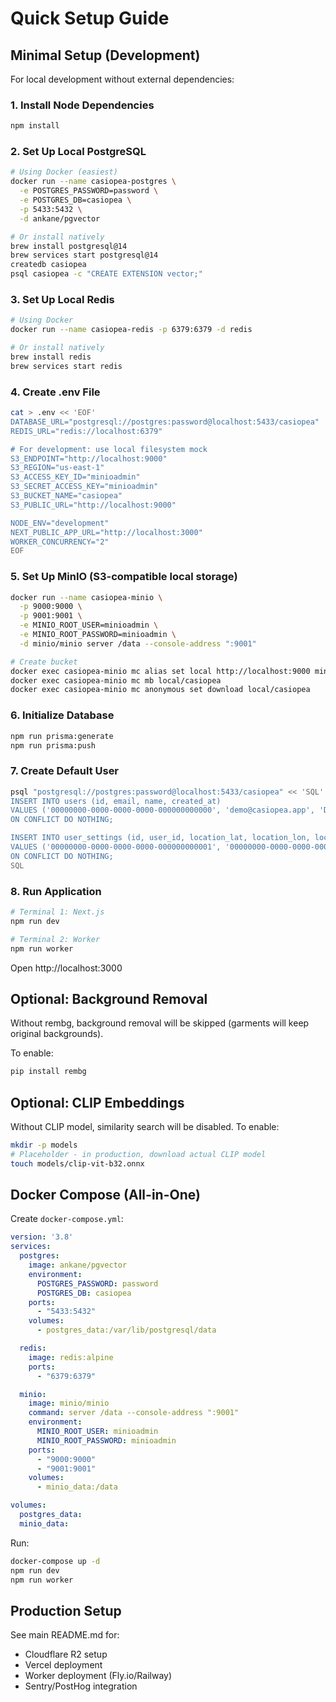# Quick Setup Guide

## Minimal Setup (Development)

For local development without external dependencies:

### 1. Install Node Dependencies

```bash
npm install
```

### 2. Set Up Local PostgreSQL

```bash
# Using Docker (easiest)
docker run --name casiopea-postgres \
  -e POSTGRES_PASSWORD=password \
  -e POSTGRES_DB=casiopea \
  -p 5433:5432 \
  -d ankane/pgvector

# Or install natively
brew install postgresql@14
brew services start postgresql@14
createdb casiopea
psql casiopea -c "CREATE EXTENSION vector;"
```

### 3. Set Up Local Redis

```bash
# Using Docker
docker run --name casiopea-redis -p 6379:6379 -d redis

# Or install natively
brew install redis
brew services start redis
```

### 4. Create .env File

```bash
cat > .env << 'EOF'
DATABASE_URL="postgresql://postgres:password@localhost:5433/casiopea"
REDIS_URL="redis://localhost:6379"

# For development: use local filesystem mock
S3_ENDPOINT="http://localhost:9000"
S3_REGION="us-east-1"
S3_ACCESS_KEY_ID="minioadmin"
S3_SECRET_ACCESS_KEY="minioadmin"
S3_BUCKET_NAME="casiopea"
S3_PUBLIC_URL="http://localhost:9000"

NODE_ENV="development"
NEXT_PUBLIC_APP_URL="http://localhost:3000"
WORKER_CONCURRENCY="2"
EOF
```

### 5. Set Up MinIO (S3-compatible local storage)

```bash
docker run --name casiopea-minio \
  -p 9000:9000 \
  -p 9001:9001 \
  -e MINIO_ROOT_USER=minioadmin \
  -e MINIO_ROOT_PASSWORD=minioadmin \
  -d minio/minio server /data --console-address ":9001"

# Create bucket
docker exec casiopea-minio mc alias set local http://localhost:9000 minioadmin minioadmin
docker exec casiopea-minio mc mb local/casiopea
docker exec casiopea-minio mc anonymous set download local/casiopea
```

### 6. Initialize Database

```bash
npm run prisma:generate
npm run prisma:push
```

### 7. Create Default User

```bash
psql "postgresql://postgres:password@localhost:5433/casiopea" << 'SQL'
INSERT INTO users (id, email, name, created_at)
VALUES ('00000000-0000-0000-0000-000000000000', 'demo@casiopea.app', 'Demo User', NOW())
ON CONFLICT DO NOTHING;

INSERT INTO user_settings (id, user_id, location_lat, location_lon, location_name, created_at, updated_at)
VALUES ('00000000-0000-0000-0000-000000000001', '00000000-0000-0000-0000-000000000000', 40.7128, -74.0060, 'New York, NY', NOW(), NOW())
ON CONFLICT DO NOTHING;
SQL
```

### 8. Run Application

```bash
# Terminal 1: Next.js
npm run dev

# Terminal 2: Worker
npm run worker
```

Open http://localhost:3000

## Optional: Background Removal

Without rembg, background removal will be skipped (garments will keep original backgrounds).

To enable:

```bash
pip install rembg
```

## Optional: CLIP Embeddings

Without CLIP model, similarity search will be disabled. To enable:

```bash
mkdir -p models
# Placeholder - in production, download actual CLIP model
touch models/clip-vit-b32.onnx
```

## Docker Compose (All-in-One)

Create `docker-compose.yml`:

```yaml
version: '3.8'
services:
  postgres:
    image: ankane/pgvector
    environment:
      POSTGRES_PASSWORD: password
      POSTGRES_DB: casiopea
    ports:
      - "5433:5432"
    volumes:
      - postgres_data:/var/lib/postgresql/data

  redis:
    image: redis:alpine
    ports:
      - "6379:6379"

  minio:
    image: minio/minio
    command: server /data --console-address ":9001"
    environment:
      MINIO_ROOT_USER: minioadmin
      MINIO_ROOT_PASSWORD: minioadmin
    ports:
      - "9000:9000"
      - "9001:9001"
    volumes:
      - minio_data:/data

volumes:
  postgres_data:
  minio_data:
```

Run:
```bash
docker-compose up -d
npm run dev
npm run worker
```

## Production Setup

See main README.md for:
- Cloudflare R2 setup
- Vercel deployment
- Worker deployment (Fly.io/Railway)
- Sentry/PostHog integration

